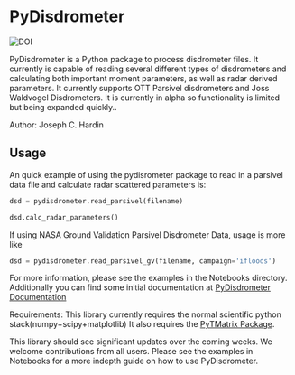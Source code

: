 # PyDisdrometer

![DOI](https://zenodo.org/badge/doi/10.5281/zenodo.9991.png)   

PyDisdrometer is a Python package to process disdrometer files. It currently is capable of reading several different types of disdrometers and calculating both important moment parameters, as well as radar derived parameters. It currently supports OTT Parsivel disdrometers and Joss Waldvogel Disdrometers. It is currently in alpha so functionality is limited but being expanded quickly..

Author: Joseph C. Hardin

## Usage

An quick example of using the pydisrometer package to read in a parsivel data file and calculate radar scattered parameters is: 

```python
dsd = pydisdrometer.read_parsivel(filename)

dsd.calc_radar_parameters() 
```

If using NASA Ground Validation Parsivel Disdrometer Data, usage is more like

```python
dsd = pydisdrometer.read_parsivel_gv(filename, campaign='ifloods')
```

For more information, please see the examples in the Notebooks directory. Additionally you can find some initial documentation at [PyDisdrometer Documentation](http://josephhardinee.github.io/PyDisdrometer)

Requirements:
    This library currently requires the normal scientific python stack(numpy+scipy+matplotlib)
    It also requires the [PyTMatrix Package](https://github.com/jleinonen/pytmatrix). 

This library should see significant updates over the coming weeks. We welcome contributions from all users. Please see the examples in Notebooks for a more indepth guide on how to use PyDisdrometer.


